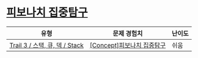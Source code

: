 # [피보나치 집중탐구](https://https://en.codetree.ai/trails/complete/curated-cards/intro-stack-fibbo)

|유형|문제 경험치|난이도|
|---|---|---|
|[Trail 3 / 스택, 큐, 덱 / Stack](https://https://en.codetree.ai/trail-info/novice-high/)|[[Concept]피보나치 집중탐구](https://https://en.codetree.ai/trails/complete/curated-cards/intro-stack-fibbo/)|쉬움|

